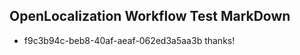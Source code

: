 ## OpenLocalization Workflow Test MarkDown
* f9c3b94c-beb8-40af-aeaf-062ed3a5aa3b thanks!

<!--HONumber=Jul16_HO3-->


